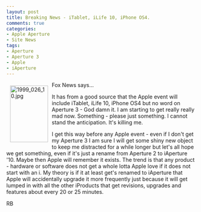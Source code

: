 ```yaml
---
layout: post
title: Breaking News - iTablet, iLife 10, iPhone OS4.
comments: true
categories:
- Apple Aperture
- Site News
tags:
- Aperture
- Aperture 3
- Apple
- iAperture
---
```

<a rel="lightbox" href="/wp-content/uploads/2010/01/1999_026_10.jpg"><img title="1999_026_10.jpg" src="/wp-content/uploads/2010/01/.thumbs/.1999_026_10.jpg" border="0" alt="1999_026_10.jpg" hspace="10" vspace="10" width="100" height="150" align="left" /></a>Fox News says...

It has from a good source that the Apple event will include iTablet, iLife 10, iPhone OS4 but no word on Aperture 3 - God damn it. I am starting to get really really mad now. Something - please just something. I cannot stand the anticipation. It's killing me.

I get this way before any Apple event - even if I don't get my Aperture 3 I am sure I will get some shiny new object to keep me distracted for a while longer but let's all hope we get something, even if it's just a rename from Aperture 2 to iAperture '10. Maybe then Apple will remember it exists. The trend is that any product - hardware or software does not get a whole lotta Apple love if it does not start with an i. My theory is if it at least get's renamed to iAperture that Apple will accidentally upgrade it more frequently just because it will get lumped in with all the other iProducts that get revisions, upgrades and features about every 20 or 25 minutes.

RB